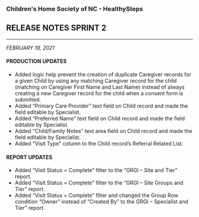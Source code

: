 ### Children's Home Society of NC - HealthySteps
## RELEASE NOTES SPRINT 2        
___
_FEBRUARY 19, 2021_

#### PRODUCTION UPDATES

* Added logic help prevent the creation of duplicate Caregiver records for a given Child by using any matching Caregiver record for the child (matching on Caregiver First Name and Last Name) instead of always creating a new Caregiver record for the child when a consent form is submitted.
* Added “Primary Care Provider” text field on Child record and made the field editable by Specialist.
* Added “Preferred Name” text field on Child record and made the field editable by Specialist.
* Added “Child/Family Notes” text area field on Child record and made the field editable by Specialist.
* Added “Visit Type” column to the Child record’s Referral Related List.
                                                                          
#### REPORT UPDATES

* Added “Visit Status = Complete” filter to the “GRGI – Site and Tier” report.
* Added “Visit Status = Complete” filter to the “GRGI – Site Groups and Tier” report.
* Added “Visit Status = Complete” filter and changed the Group Row condition “Owner” instead of “Created By” to the GRGI – Specialist and Tier” report.
                                                                          
